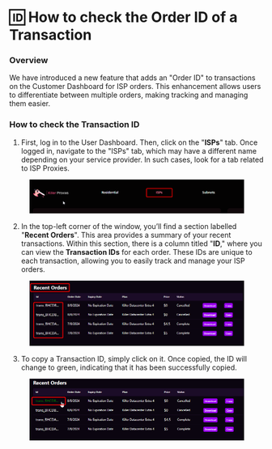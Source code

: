 # 🆔 How to check the Order ID of a Transaction

### Overview

We have introduced a new feature that adds an "Order ID" to transactions on the Customer Dashboard for ISP orders. This enhancement allows users to differentiate between multiple orders, making tracking and managing them easier.&#x20;

### How to check the Transaction ID

1. First, log in to the User Dashboard. Then, click on the "**ISPs**" tab. Once logged in, navigate to the "ISPs" tab, which may have a different name depending on your service provider. In such cases, look for a tab related to ISP Proxies.

<figure><img src="../.gitbook/assets/image (10).png" alt=""><figcaption></figcaption></figure>

2. In the top-left corner of the window, you’ll find a section labelled "**Recent Orders**". This area provides a summary of your recent transactions. Within this section, there is a column titled "**ID**," where you can view the **Transaction IDs** for each order. These IDs are unique to each transaction, allowing you to easily track and manage your ISP orders.

<figure><img src="../.gitbook/assets/image (2) (1).png" alt=""><figcaption></figcaption></figure>

3. To copy a Transaction ID, simply click on it. Once copied, the ID will change to green, indicating that it has been successfully copied.

<figure><img src="../.gitbook/assets/image (4) (1).png" alt=""><figcaption></figcaption></figure>
